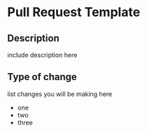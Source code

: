 # Pull Request Template

## Description

include description here

## Type of change

 list changes you will be making here
 
-   one 
-   two
-   three
